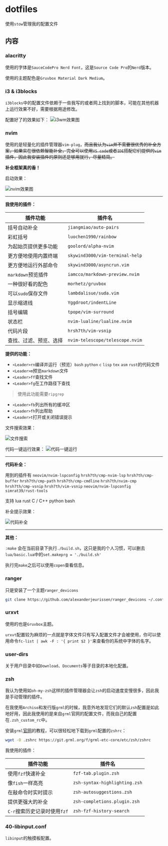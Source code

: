# dotfiles

使用`stow`管理我的配置文件

## 内容

### alacritty

使用的字体是`SauceCodePro Nerd Font`，这是`Source Code Pro`的`Nerd`版本。

使用的主题配色是`Gruvbox Material Dark Medium`。

### i3 & i3blocks

`i3blocks`中的配置文件依赖于一些我写的或者网上找到的脚本，可能在其他机器上运行效果不好，需要根据用途修改。

配置好了的效果如下：
![i3wm效果图](./image/i3.png)

### nvim

使用的是轻量化的插件管理器`vim-plug`，~~而且我认为`vim`并不需要很优秀的补全方案，如果实在很依赖智能补全，完全可以使用`VS code`或者`IDE`搭配它们提供的`vim`插件，因此我安装插件的原则还是够用就行，尽量精简。~~

**补全框架真的香！**

启动效果：

![nvim效果图](./image/nvim-startup.png)

---

**我使用的插件：**

| 插件功能 | 插件名 |
| --- | -- |
| 括号自动补全 | `jiangmiao/auto-pairs` |
| 彩虹括号 | `luochen1990/rainbow` |
| 为起始页提供更多功能 | `goolord/alpha-nvim` |
| 更方便地使用内置终端 | `skywind3000/vim-terminal-help` |
| 更方便地运行外部命令 | `skywind3000/asyncrun.vim` |
| `markdown`预览插件 | `iamcco/markdown-preview.nvim` |
| 一种很好看的配色 | `morhetz/gruvbox` |
| 可以`sudo`保存文件 | `lambdalisue/suda.vim` |
| 显示缩进线 | `Yggdroot/indentLine` |
| 括号编辑 | `tpope/vim-surround` |
| 状态栏 | `nvim-lualine/lualine.nvim` |
| 代码片段 | `hrsh7th/vim-vsnip` |
| 查找、过滤、预览、选择 | `nvim-telescope/telescope.nvim` |

**提供的功能：**

- `<Leader>rn`编译并运行（预览）`bash` `python` `c` `lisp` `tex` `asm` `rust`的代码文件
- `<Leader>m`预览`markdown`文件
- `<Leader>ff`查找文件
- `<Leader>fg`在工作路径下查找
> 使用此功能需要`ripgrep`
- `<Leader>fb`列出所有的缓冲区
- `<Leader>fh`列出帮助
- `<Leader>t`打开或关闭错误提示

文件搜索效果：

![文件搜索](./image/nvim-search.png)

代码一键运行效果：
![代码一键运行](./image/nvim-runcode.png)

---

**代码补全：**

用到的插件有 `neovim/nvim-lspconfig` `hrsh7th/cmp-nvim-lsp` `hrsh7th/cmp-buffer` `hrsh7th/cmp-path` `hrsh7th/cmp-cmdline` `hrsh7th/nvim-cmp` `hrsh7th/cmp-vsnip` `hrsh7th/vim-vsnip` `neovim/nvim-lspconfig` `simrat39/rust-tools`

支持 lua rust C / C++ python bash

补全提示效果：

![代码补全](./image/nvim-cmp.png)

---

**其他：**

`:make` 会在当前目录下执行`./build.sh`，这只是我的个人习惯，可以删去`lua/basic.lua`中的`set.makeprg = './build.sh'`

执行完`make`之后可以使用`copen`查看信息。

### ranger

只是安装了一个主题`ranger_devicons`

``` bash
git clone https://github.com/alexanderjeurissen/ranger_devicons ~/.config/ranger/plugins/ranger_devicons
```

### urxvt

使用的也是`Gruvbox`主题。

`urxvt`配置较为麻烦的一点就是字体文件只有写入配置文件才会被使用，你可以使用命令`fc-list | awk -F : '{ print $2 }'`来查看你的系统中字体的名字。

### user-dirs

关于用户目录中如`Download`、`Documents`等子目录的本地化配置。

### zsh

我认为使用如`oh-my-zsh`这样的插件管理器会让`zsh`的启动速度变慢很多，因此我是手动管理的插件。

在我使用`Archiso`和发行版`grml`的时候，我意外地发现它们的默认`zsh`配置是如此地好用，因此我使用的是来自`grml`官网的配置文件，而我自己的配置在`.zsh_custom_rc`中。

安装`grml`[官网](https://grml.org/zsh)的教程，可以很轻松地下载到`grml`配置的`zshrc`：
``` bash
wget -O .zshrc https://git.grml.org/f/grml-etc-core/etc/zsh/zshrc
```

我使用的插件：

| 插件功能 | 插件名 |
| --- | -- |
| 使用`fzf`快速补全 | `fzf-tab.plugin.zsh` |
| 像`fish`一样高亮 | `zsh-syntax-highlighting.zsh` |
| 在敲命令时实时提示 | `zsh-autosuggestions.zsh` |
| 提供更强大的补全 | `zsh-completions.plugin.zsh` |
| `C-r`搜索历史记录时使用`fzf` | `zsh-fzf-history-search` |

### 40-libinput.conf

`libinput`的触摸板配置。
